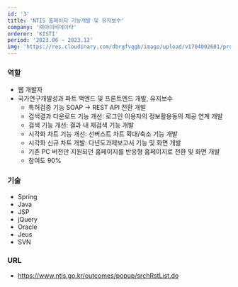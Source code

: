 ```yaml
---
id: '3'
title: 'NTIS 홈페이지 기능개발 및 유지보수'
company: '㈜아이비데이타'
orderer: 'KISTI'
period: '2023.06 ~ 2023.12'
img: 'https://res.cloudinary.com/dbrgfvqgb/image/upload/v1704002601/project_3-min_crop_gnxzrz.png'
---
```


### 역할

- 웹 개발자
- 국가연구개발성과 파트 백엔드 및 프론트엔드 개발, 유지보수
  - 특허검증 기능 SOAP → REST API 전환 개발
  - 검색결과 다운로드 기능 개선: 로그인 이용자의 정보활용동의 제공 연계 개발
  - 검색 기능 개선: 결과 내 재검색 기능 개발
  - 시각화 차트 기능 개선: 선버스트 차트 확대/축소 기능 개발
  - 시각화 신규 차트 개발: 다년도과제보고서 기능 및 화면 개발
  - 기존 PC 버전만 지원되던 홈페이지를 반응형 홈페이지로 전환 및 화면 개발
  - 참여도 90%

### 기술

- Spring
- Java
- JSP
- jQuery
- Oracle
- Jeus
- SVN

### URL

- https://www.ntis.go.kr/outcomes/popup/srchRstList.do
